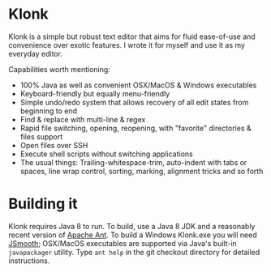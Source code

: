 # Klonk
Klonk is a simple but robust text editor that aims for fluid ease-of-use and convenience over exotic features. I wrote it for myself and use it as my everyday editor.

Capabilities worth mentioning:

* 100% Java as well as convenient OSX/MacOS & Windows executables
* Keyboard-friendly but equally menu-friendly
* Simple undo/redo system that allows recovery of all edit states from beginning to end
* Find & replace with multi-line & regex
* Rapid file switching, opening, reopening, with "favorite" directories & files support
* Open files over SSH
* Execute shell scripts without switching applications
* The usual things: Trailing-whitespace-trim, auto-indent with tabs or spaces, line wrap control, sorting, marking, alignment tricks and so forth

# Building it
Klonk requires Java 8 to run. To build, use a Java 8 JDK and a reasonably recent version of [Apache Ant](http://ant.apache.org/). To build a Windows Klonk.exe you will need [JSmooth](http://jsmooth.sourceforge.net/); OSX/MacOS executables are supported via Java's built-in `javapackager` utility. Type `ant help` in the git checkout directory for detailed instructions.

